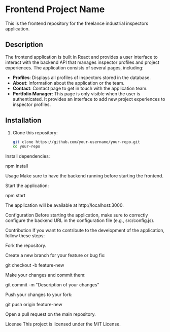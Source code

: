 # Frontend Project Name

This is the frontend repository for the freelance industrial inspectors application.

## Description

The frontend application is built in React and provides a user interface to interact with the backend API that manages inspector profiles and project experiences. The application consists of several pages, including:

- **Profiles**: Displays all profiles of inspectors stored in the database.
- **About**: Information about the application or the team.
- **Contact**: Contact page to get in touch with the application team.
- **Portfolio Manager**: This page is only visible when the user is authenticated. It provides an interface to add new project experiences to inspector profiles.

## Installation

1. Clone this repository:

   ```bash
   git clone https://github.com/your-username/your-repo.git
   cd your-repo

Install dependencies:

npm install

Usage
Make sure to have the backend running before starting the frontend.

Start the application:

npm start

The application will be available at http://localhost:3000.

Configuration
Before starting the application, make sure to correctly configure the backend URL in the configuration file (e.g., src/config.js).

Contribution
If you want to contribute to the development of the application, follow these steps:

Fork the repository.

Create a new branch for your feature or bug fix:

git checkout -b feature-new

Make your changes and commit them:

git commit -m "Description of your changes"

Push your changes to your fork:

git push origin feature-new

Open a pull request on the main repository.

License
This project is licensed under the MIT License.